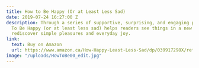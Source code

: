 ```yaml
---
title: How to Be Happy (Or at Least Less Sad)
date: 2019-07-24 16:27:00 Z
description: Through a series of supportive, surprising, and engaging prompts, How
  To Be Happy (or at least less sad) helps readers see things in a new light, and
  rediscover simple pleasures and everyday joy.
link:
  text: Buy on Amazon
  url: https://www.amazon.ca/How-Happy-Least-Less-Sad/dp/039917298X/ref=sr_1_1?keywords=How+to+Be+Happy+%28Or+at+Least+Less+Sad%29%3A+A+Creative+Workbook&qid=1557778863&s=gateway&sr=8-1
image: "/uploads/HowToBe00_edit.jpg"
---
```


